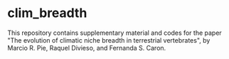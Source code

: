 # clim_breadth

This repository contains supplementary material and codes for the paper "The evolution of climatic niche breadth in terrestrial vertebrates", by Marcio R. Pie, Raquel Divieso, and Fernanda S. Caron.
